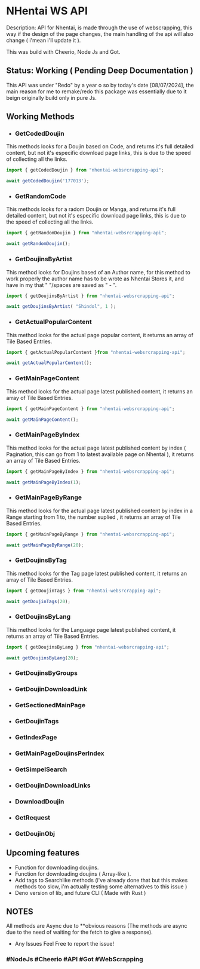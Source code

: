 # NHentai WS API

Description:
API for Nhentai, is made through the use of webscrapping, this way if the design of the page changes, the main handling of the api will also change ( i'mean i'll update it ).

This was build with Cheerio, Node Js and Got.

## Status: Working ( Pending Deep Documentation )

This API was under "Redo" by a year o so by today's date [08/07/2024], the main reason for me to remake/redo this package was essentially due to it beign originally build only in pure Js.

## Working Methods

- ### GetCodedDoujin

This methods looks for a Doujin based on Code, and returns it's full detailed content, but not it's especific download page links, this is due to the speed of collecting all the links.

```js
import { getCodedDoujin } from "nhentai-websrcrapping-api";

await getCodedDoujin('177013');
```

- ### GetRandomCode

This methods looks for a radom Doujin or Manga, and returns it's full detailed content, but not it's especific download page links, this is due to the speed of collecting all the links.

```js
import { getRandomDoujin } from "nhentai-websrcrapping-api";

await getRandomDoujin();
```

- ### GetDoujinsByArtist

This method looks for Doujins based of an Author name, for this method to work properly the author name has to be wrote as Nhentai Stores it, and have in my that " "/spaces are saved as " - ".

```js
import { getDoujinsByArtist } from "nhentai-websrcrapping-api";

await getDoujinsByArtist( "Shindol", 1 );
```

- ### GetActualPopularContent

This method looks for the actual page popular content, it returns an array of Tile Based Entries.

```js
import { getActualPopularContent }from "nhentai-websrcrapping-api";

await getActualPopularContent();
```

- ### GetMainPageContent

This method looks for the actual page latest published content, it returns an array of Tile Based Entries.

```js
import { getMainPageContent } from "nhentai-websrcrapping-api";

await getMainPageContent();
```

- ### GetMainPageByIndex

This method looks for the actual page latest published content by index ( Pagination, this can go from 1 to latest available page on Nhentai ), it returns an array of Tile Based Entries.

```js
import { getMainPageByIndex } from "nhentai-websrcrapping-api";

await getMainPageByIndex(1);
```

- ### GetMainPageByRange

This method looks for the actual page latest published content by index in a Range starting from 1 to, the number suplied , it returns an array of Tile Based Entries.

```js
import { getMainPageByRange } from "nhentai-websrcrapping-api";

await getMainPageByRange(20);
```

- ### GetDoujinsByTag

This method looks for the Tag page latest published content, it returns an array of Tile Based Entries.

```js
import { getDoujinTags } from "nhentai-websrcrapping-api";

await getDoujinTags(20);
```

- ### GetDoujinsByLang

This method looks for the Language page latest published content, it returns an array of Tile Based Entries.

```js
import { getDoujinsByLang } from "nhentai-websrcrapping-api";

await getDoujinsByLang(20);
```

- ### GetDoujinsByGroups

- ### GetDoujinDownloadLink

- ### GetSectionedMainPage

- ### GetDoujinTags

- ### GetIndexPage

- ### GetMainPageDoujinsPerIndex

- ### GetSimpelSearch

- ### GetDoujinDownloadLinks

- ### DownloadDoujin

- ### GetRequest

- ### GetDoujinObj

## Upcoming features

- Function for downloading doujins.
- Function for downloading doujins ( Array-like ).
- Add tags to Searchlike methods (i've already done that but this makes methods too slow, i'm actually testing some alternatives to this issue )
- Deno version of lib, and future CLI ( Made with Rust )

## NOTES

All methods are Async due to **obvious reasons
(The methods are async due to the need of waiting for the fetch to give a response).

- Any Issues Feel Free to report the issue!

### #NodeJs #Cheerio #API #Got #WebScrapping
